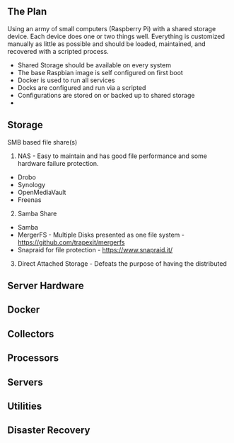 The Plan
------

Using an army of small computers (Raspberry Pi) with a shared storage device. Each device does one or two things well. Everything is customized manually as little as possible and should be loaded, maintained, and recovered with a scripted process.

- Shared Storage should be available on every system
- The base Raspbian image is self configured on first boot
- Docker is used to run all services
- Docks are configured and run via a scripted
- Configurations are stored on or backed up to shared storage
- 


## 

Storage
------

SMB based file share(s)
		
1) NAS - Easy to maintain and has good file performance and some hardware failure protection.
 - Drobo
 - Synology
 - OpenMediaVault
 - Freenas
2. Samba Share
 - Samba 
 - MergerFS - Multiple Disks presented as one file system - https://github.com/trapexit/mergerfs
 - Snapraid for file protection - https://www.snapraid.it/
3. Direct Attached Storage - Defeats the purpose of having the distributed

Server Hardware
------	
		
Docker
------
	
Collectors
------

Processors
------

Servers
------

Utilities
------

Disaster Recovery
------

